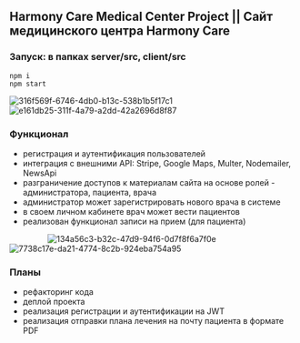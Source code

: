 ## Harmony Care Medical Center Project || Сайт медицинского центра Harmony Care
### Запуск: в папках server/src, client/src
```
npm i
npm start
```
![316f569f-6746-4db0-b13c-538b1b5f17c1](https://github.com/VladaNazarova/HarmonyCare/assets/141823453/61980198-7bc1-4945-9c95-c99f060bd242)
![e161db25-311f-4a79-a2dd-42a2696d8f87](https://github.com/VladaNazarova/HarmonyCare/assets/141823453/83154817-6846-4feb-86de-9541c523e9fa)
### Функционал 
- регистрация и аутентификация пользователей
- интеграция с внешними API: Stripe, Google Maps, Multer, Nodemailer, NewsApi
- разграничение доступов к материалам сайта на основе ролей - администратора, пациента, врача
- администратор может зарегистрировать нового врача в системе
- в своем личном кабинете врач может вести пациентов
- реализован функционал записи на прием (для пациента)
  
$~~~~~~~~~~~~~~~~~$![134a56c3-b32c-47d9-94f6-0d7f8f6a7f0e](https://github.com/VladaNazarova/HarmonyCare/assets/141823453/dcfaf8ab-bd8e-48b1-a526-a43ee1191f0f)
![7738c17e-da21-4774-8c2b-924eba754a95](https://github.com/VladaNazarova/HarmonyCare/assets/141823453/61c51db3-ba21-4de5-8867-8ce5df681b37)
### Планы
- рефакторинг кода
- деплой проекта
- реализация регистрации и аутентификации на JWT
- реализация отправки плана лечения на почту пациента в формате PDF
